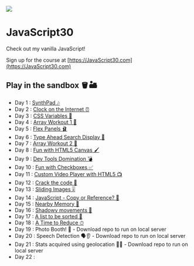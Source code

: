﻿![](https://javascript30.com/images/JS3-social-share.png)

# JavaScript30

Check out my vanilla JavaScript!

Sign up for the course at [https://JavaScript30.com](https://JavaScript30.com)

## Play in the sandbox 🪣🏜

* Day 1 : [SynthPad 🎶](https://codepen.io/nichelicorn/pen/ExXZKJm)
* Day 2 : [Clock on the Internet ⏰](https://codepen.io/nichelicorn/pen/mdwRPzj)
* Day 3 : [CSS Variables 👛](https://codepen.io/nichelicorn/pen/BaZpvxZ)
* Day 4 : [Array Workout 1 💪](https://replit.com/@nichelicorn/JavaScript30ArrayCardio1#index.js)
* Day 5 : [Flex Panels 🩰](https://codepen.io/nichelicorn/pen/rNwzWJq)
* Day 6 : [Type Ahead Search Display 🔦](https://codepen.io/nichelicorn/pen/rNwGJxG )
* Day 7 : [Array Workout 2 🦵](https://replit.com/@nichelicorn/JavaScript30ArrayCardio2#index.js)
* Day 8 : [Fun with HTML5 Canvas 🖌](https://codepen.io/nichelicorn/pen/rNwpZMg)
* Day 9 : [Dev Tools Domination 💣](https://replit.com/@nichelicorn/DevToolDomination#index.js)
* Day 10 : [Fun with Checkboxes ✅](https://codepen.io/nichelicorn/pen/bGRMxjW)
* Day 11 : [Custom Video Player with HTML5 📺](https://codepen.io/nichelicorn/pen/RwgJMjJ)
* Day 12 : [Crack the code 🔐](https://codepen.io/nichelicorn/pen/abwXzjv)
* Day 13 : [Sliding Images 🎚](https://codepen.io/nichelicorn/pen/BaZMgXQ)
* Day 14 : [JavaScript - Copy or Reference? 🤔](https://replit.com/@nichelicorn/CopyingObjects#index.js)
* Day 15 : [Nearby Memory 🧠](https://codepen.io/nichelicorn/pen/NWvKJoB)
* Day 16 : [Shadowy movements 👻](https://codepen.io/nichelicorn/pen/MWvWzKV)
* Day 17 : [A list to be sorted 📓](https://codepen.io/nichelicorn/pen/NWvqxEO)
* Day 18 : [A Time to Reduce ⏱](https://codepen.io/nichelicorn/pen/OJjNGPK)
* Day 19 : Photo Booth! 🚧 - Download repo to run on local server
* Day 20 : Speech Detection 🗣👂 - Download repo to run on local server
* Day 21 : Stats acquired using geolocation 🐓💨 - Download repo to run on local server
* Day 22 : []()
<!-- * Day 23 : []() -->
<!-- * Day 24 : []() -->
<!-- * Day 25 : []() -->
<!-- * Day 26 : []() -->
<!-- * Day 27 : []() -->
<!-- * Day 28 : []() -->
<!-- * Day 29 : []() -->
<!-- * Day 30 : []() -->
